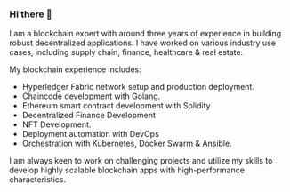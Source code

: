 ### Hi there 👋

<!--
**hansrajrami/hansrajrami** is a ✨ _special_ ✨ repository because its `README.md` (this file) appears on your GitHub profile.

Here are some ideas to get you started:

- 🔭 I’m currently working on ...
- 🌱 I’m currently learning ...
- 👯 I’m looking to collaborate on ...
- 🤔 I’m looking for help with ...
- 💬 Ask me about ...
- 📫 How to reach me: ...
- 😄 Pronouns: ...
- ⚡ Fun fact: ...
-->

I am a blockchain expert with around three years of experience in building robust decentralized applications. I have worked on various industry use cases, including supply chain, finance, healthcare & real estate.

My blockchain experience includes:
-	Hyperledger Fabric network setup and production deployment.
-	Chaincode development with  Golang.
-	Ethereum smart contract development with Solidity
-	Decentralized Finance Development 
-	NFT Development.
-	Deployment automation with DevOps
-	Orchestration with Kubernetes, Docker Swarm & Ansible.

I am always keen to work on challenging projects and utilize my skills to develop highly scalable blockchain apps with high-performance characteristics.
